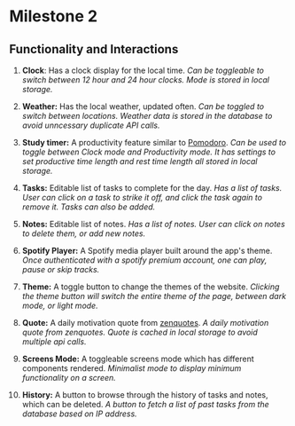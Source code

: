 # Milestone 2

## **Functionality and Interactions**

1. **Clock**: Has a clock display for the local time. *Can be toggleable to switch between 12 hour and 24 hour clocks. Mode is stored in local storage.*

2. **Weather:** Has the local weather, updated often. *Can be toggled to switch between locations. Weather data is stored in the database to avoid unncessary duplicate API calls.*

3. **Study timer:** A productivity feature similar to [Pomodoro](https://pomofocus.io/). *Can be used to toggle between Clock mode and Productivity mode. It has settings to set productive time length and rest time length all stored in local storage.*

4. **Tasks:** Editable list of tasks to complete for the day. *Has a list of tasks. User can click on a task to strike it off, and click the task again to remove it. Tasks can also be added.*

5. **Notes:** Editable list of notes. *Has a list of notes. User can click on notes to delete them, or add new notes.*

6. **Spotify Player:** A Spotify media player built around the app's theme. *Once authenticated with a spotify premium account, one can play, pause or skip tracks.*

7. **Theme:** A toggle button to change the themes of the website. *Clicking the theme button will switch the entire theme of the page, between dark mode, or light mode.*

8. **Quote:** A daily motivation quote from [zenquotes](https://zenquotes.io/). *A daily motivation quote from zenquotes. Quote is cached in local storage to avoid multiple api calls.*

9. **Screens Mode:** A toggleable screens mode which has different components rendered. *Minimalist mode to display minimum functionality on a screen.*

10. **History:** A button to browse through the history of tasks and notes, which can be deleted. *A button to fetch a list of past tasks from the database based on IP address.*

